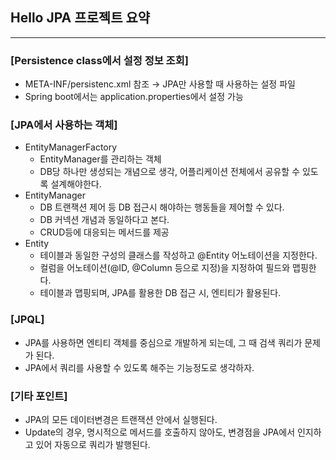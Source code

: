 ## Hello JPA 프로젝트 요약

---


### [Persistence class에서 설정 정보 조회]
- META-INF/persistenc.xml 참조 → JPA만 사용할 때 사용하는 설정 파일 
- Spring boot에서는 application.properties에서 설정 가능

### [JPA에서 사용하는 객체]
- EntityManagerFactory
  - EntityManager를 관리하는 객체
  - DB당 하나만 생성되는 개념으로 생각, 어플리케이션 전체에서 공유할 수 있도록 설계해야한다.
- EntityManager
  - DB 트랜잭션 제어 등 DB 접근시 해야하는 행동들을 제어할 수 있다.
  - DB 커넥션 개념과 동일하다고 본다.
  - CRUD등에 대응되는 메서드를 제공
- Entity
  - 테이블과 동일한 구성의 클래스를 작성하고 @Entity 어노테이션을 지정한다.
  - 컬럼을 어노테이션(@ID, @Column 등으로 지정)을 지정하여 필드와 맵핑한다.
  - 테이블과 맵핑되며, JPA를 활용한 DB 접근 시, 엔티티가 활용된다.

### [JPQL]
- JPA를 사용하면 엔티티 객체를 중심으로 개발하게 되는데, 그 때 검색 쿼리가 문제가 된다.
- JPA에서 쿼리를 사용할 수 있도록 해주는 기능정도로 생각하자.

### [기타 포인트]

- JPA의 모든 데이터변경은 트랜잭션 안에서 실행된다. 
- Update의 경우, 명시적으로 메서드를 호출하지 않아도, 변경점을 JPA에서 인지하고 있어 자동으로 쿼리가 발행된다.

